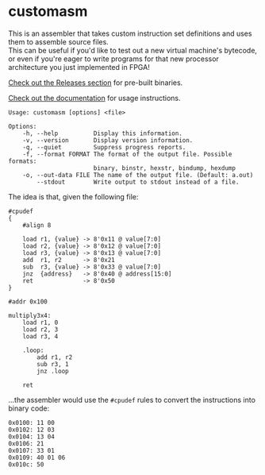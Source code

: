 # customasm
This is an assembler that takes custom instruction set definitions
and uses them to assemble source files.  
This can be useful if you'd like to test out a new virtual machine's bytecode,
or even if you're eager to write programs for that new processor architecture 
you just implemented in FPGA!

[Check out the Releases section](https://github.com/hlorenzi/customasm/releases) 
for pre-built binaries.  

[Check out the documentation](/doc/index.md) for usage instructions.

```
Usage: customasm [options] <file>

Options:
    -h, --help          Display this information.
    -v, --version       Display version information.
    -q, --quiet         Suppress progress reports.
    -f, --format FORMAT The format of the output file. Possible formats:
                        binary, binstr, hexstr, bindump, hexdump
    -o, --out-data FILE The name of the output file. (Default: a.out)
        --stdout        Write output to stdout instead of a file.
```

The idea is that, given the following file:

```
#cpudef
{
    #align 8
    
    load r1, {value} -> 8'0x11 @ value[7:0]
    load r2, {value} -> 8'0x12 @ value[7:0]
    load r3, {value} -> 8'0x13 @ value[7:0]
    add  r1, r2      -> 8'0x21
    sub  r3, {value} -> 8'0x33 @ value[7:0]
    jnz  {address}   -> 8'0x40 @ address[15:0]
    ret              -> 8'0x50
}

#addr 0x100

multiply3x4:
    load r1, 0
    load r2, 3
    load r3, 4
    
    .loop:
        add r1, r2
        sub r3, 1
        jnz .loop
    
    ret
```

...the assembler would use the `#cpudef` rules to convert the instructions into binary code:

```
0x0100: 11 00
0x0102: 12 03
0x0104: 13 04
0x0106: 21
0x0107: 33 01
0x0109: 40 01 06
0x010c: 50
```
